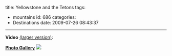 title: Yellowstone and the Tetons
tags:
  - mountains
id: 686
categories:
  - Destinations
date: 2009-07-26 08:43:37
---

**Video** [(larger version)](http://blip.tv/file/2403325/):

**[
Photo Gallery](http://picasaweb.google.com/timlindgren/YellowstoneAndTheTetons?feat=directlink)**
[
![](http://lh6.ggpht.com/_rgOoBmn6uhs/SmFQGqaS3CI/AAAAAAAABtI/XR597g_X9Ko/s640/20090703_1480.JPG)](http://picasaweb.google.com/timlindgren/YellowstoneAndTheTetons?feat=directlink)